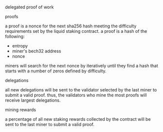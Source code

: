 delegated proof of work

proofs

a proof is a nonce for the next sha256 hash meeting the difficulty requirements set by the liquid staking contract. a proof is a hash of the following: 
* entropy
* miner's bech32 address 
* nonce

miners will search for the next nonce by iteratively until they find a hash that starts with a number of zeros defined by difficulty.

delegations 

all new delegations will be sent to the validator selected by the last miner to submit a valid proof. thus, the validators who mine the most proofs will receive largest delegations.

mining rewards 

a percentage of all new staking rewards collected by the contract will be sent to the last miner to submit a valid proof.


